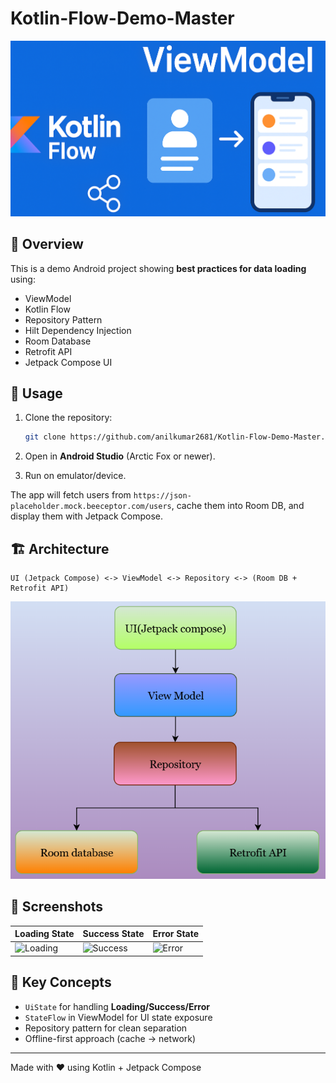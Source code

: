# Kotlin-Flow-Demo-Master
![CoverImage](images/cover_image.png)

## 📌 Overview
This is a demo Android project showing **best practices for data loading** using:
- ViewModel
- Kotlin Flow
- Repository Pattern
- Hilt Dependency Injection
- Room Database
- Retrofit API
- Jetpack Compose UI

## 🚀 Usage
1. Clone the repository:
   ```bash
   git clone https://github.com/anilkumar2681/Kotlin-Flow-Demo-Master.git
   ```

2. Open in **Android Studio** (Arctic Fox or newer).

3. Run on emulator/device.

The app will fetch users from `https://json-placeholder.mock.beeceptor.com/users`, cache them into Room DB, and display them with Jetpack Compose.

## 🏗️ Architecture
```
UI (Jetpack Compose) <-> ViewModel <-> Repository <-> (Room DB + Retrofit API)
```

![Architecture Diagram](images/architecture.png)

## 📸 Screenshots
| Loading State | Success State | Error State |
|---------------|---------------|-------------|
| ![Loading](docs/screenshots/loading.png) | ![Success](docs/screenshots/success.png) | ![Error](docs/screenshots/error.png) |

## 🔑 Key Concepts
- `UiState` for handling **Loading/Success/Error**
- `StateFlow` in ViewModel for UI state exposure
- Repository pattern for clean separation
- Offline-first approach (cache → network)

--- 
Made with ❤️ using Kotlin + Jetpack Compose
